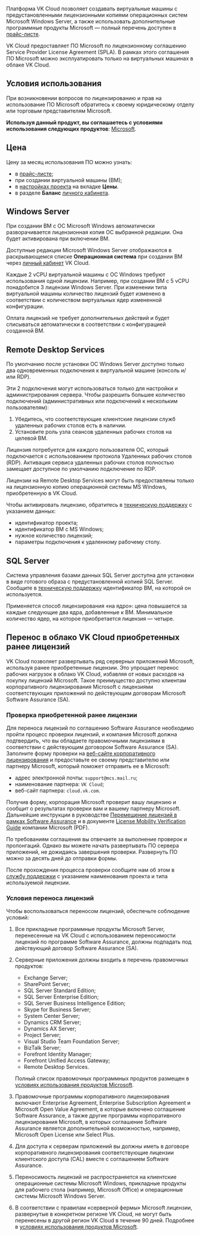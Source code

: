 Платформа VK Cloud позволяет создавать виртуальные машины с предустановленными лицензионными копиями операционных систем Microsoft Windows Server, а также использовать дополнительные программные продукты Microsoft — полный перечень доступен в [прайс-листе](https://cloud.vk.com/pricelist).

<warn>

VK Cloud предоставляет ПО Microsoft по лицензионному соглашению Service Provider License Agreement (SPLA). В рамках этого соглашения ПО Microsoft можно эксплуатировать только на виртуальных машинах в облаке VK Cloud.

</warn>

## Условия использования

При возникновении вопросов по лицензированию и прав на использование ПО Microsoft обратитесь к своему юридическому отделу или торговым представителям Microsoft.

**Используя данный продукт, вы соглашаетесь с условиями использования следующих продуктов**: [Microsoft](https://www.microsoft.com/en-us/licensing/product-licensing/products).

## Цена

Цену за месяц использования ПО можно узнать:

- в [прайс-листе](https://cloud.vk.com/pricelist);
- при создании виртуальной машины (ВМ);
- в [настройках проекта](https://msk.cloud.vk.com/app/project/) на вкладке **Цены**.
- в разделе **Баланс** [личного кабинета](https://msk.cloud.vk.com/app/services/billing).

## Windows Server

При создании ВМ с ОС Microsoft Windows автоматически разворачивается лицензионная копия ОС выбранной редакции. Она будет активирована при включении ВМ.

Доступные редакции Microsoft Windows Server отображаются в раскрывающемся списке **Операционная система** при создании ВМ через [личный кабинет](https://msk.cloud.vk.com/app/services/infra/servers/add) VK Cloud.

Каждые 2 vCPU виртуальной машины с ОС Windows требуют использования одной лицензии. Например, при создании ВМ с 5 vCPU понадобится 3 лицензии Windows Server. При изменении типа виртуальной машины количество лицензий будет изменено в соответствии с количеством виртуальных ядер измененной конфигурации.

<info>

Оплата лицензий не требует дополнительных действий и будет списываться автоматически в соответствии с конфигурацией созданной ВМ.

</info>

## Remote Desktop Services

По умолчанию после установки ОС Windows Server доступно только два одновременных подключения к виртуальной машине (консоль и/или RDP).

Эти 2 подключения могут использоваться только для настройки и администрирования сервера. Чтобы разрешить большее количество подключений (административных или подключений к нескольким пользователям):

1. Убедитесь, что соответствующие клиентские лицензии служб удаленных рабочих столов есть в наличии.
1. Установите роль узла сеансов удаленных рабочих столов на целевой ВМ.

Лицензия потребуется для каждого пользователя ОС, который подключается с использованием протокола Удаленных рабочих столов (RDP). Активация сервиса удаленных рабочих столов полностью замещает доступное по умолчанию подключение по RDP.

<warn>

Лицензии на Remote Desktop Services могут быть предоставлены только на лицензионную копию операционной системы MS Windows, приобретенную в VK Cloud.

</warn>

Чтобы активировать лицензию, обратитесь в [техническую поддержку](/ru/contacts) с указанием данных:

- идентификатор проекта;
- идентификатор ВМ с MS Windows;
- нужное количество лицензий;
- параметры подключения к удаленному рабочему столу.

## SQL Server

Система управления базами данных SQL Server доступна для установки в виде готового образа с предустановленной копией SQL Server. Сообщите в [техническую поддержку](/ru/contacts) идентификатор ВМ, на которой он используется.

Применяется способ лицензирования «на ядро»: цена повышается за каждые следующие два ядра, добавленные к ВМ. Минимальное количество ядер, на которое приобретается лицензия — четыре.

## Перенос в облако VK Cloud приобретенных ранее лицензий

VK Cloud позволяет развертывать ряд серверных приложений Microsoft, используя ранее приобретенные лицензии. Это упрощает перенос рабочих нагрузок в облако VK Cloud, избавляя от новых расходов на покупку лицензий Microsoft. Такое преимущество доступно клиентам корпоративного лицензирования Microsoft с лицензиями соответствующих приложений по действующим договорам Microsoft Software Assurance (SA).

### Проверка приобретенной ранее лицензии

Для переноса лицензий по соглашению Software Assurance необходимо пройти процесс проверки лицензий, и компания Microsoft должна подтвердить, что вы обладаете правомочными лицензиями в соответствии с действующим договором Software Assurance (SA). Заполните форму проверки на [веб-сайте корпоративного лицензирования](https://www.microsoft.com/licensing/docs) и предоставьте ее своему представителю или партнеру Microsoft, который поможет отправить ее в Microsoft:

- адрес электронной почты: `support@mcs.mail.ru`;
- наименование партнера: `VK Cloud`;
- веб-сайт партнера: `cloud.vk.com`.

Получив форму, корпорация Microsoft проверит вашу лицензию и сообщит о результатах проверки вам и вашему партнеру Microsoft. Дальнейшие инструкции в руководстве [Перемещение лицензий в рамках Software Assurance](https://www.microsoft.com/ru-ru/licensing/licensing-programs/software-assurance-license-mobility) и в документе [License Mobility Verification Guide](http://download.microsoft.com/download/7/9/b/79bd917e-760b-48b6-a266-796b3e47c47a/License_Mobility_Customer_Verification_Guide.pdf) компании Microsoft (PDF).

По требованиям соглашения вы отвечаете за выполнение проверок и пролонгаций. Однако вы можете начать развертывать ПО сервера приложений, не дожидаясь завершения проверки. Развернуть ПО можно за десять дней до отправки формы.

После прохождения процесса проверки сообщите нам об этом в [службу поддержки](/ru/contacts/) с указанием наименования проекта и типа используемой лицензии.

### Условия переноса лицензий

Чтобы воспользоваться переносом лицензий, обеспечьте соблюдение условий:

1. Все прикладные программные продукты Microsoft Server, перенесенные на VK Cloud с использованием переносимости лицензий по программе Software Assurance, должны подпадать под действующий договор Software Assurance (SA).

2. Серверные приложения должны входить в перечень правомочных продуктов:

    - Exchange Server;
    - SharePoint Server;
    - SQL Server Standard Edition;
    - SQL Server Enterprise Edition;
    - SQL Server Business Intelligence Edition;
    - Skype for Business Server;
    - System Center Server;
    - Dynamics CRM Server;
    - Dynamics AX Server;
    - Project Server;
    - Visual Studio Team Foundation Server;
    - BizTalk Server;
    - Forefront Identity Manager;
    - Forefront Unified Access Gateway;
    - Remote Desktop Services.

    Полный список правомочных программных продуктов размещен в [условиях использования продуктов Microsoft](https://www.microsoft.com/en-us/licensing/product-licensing/products.aspx).

3. Правомочные программы корпоративного лицензирования включают Enterprise Agreement, Enterprise Subscription Agreement и Microsoft Open Value Agreement, в которые включено соглашение Software Assurance, а также другие программы корпоративного лицензирования Microsoft, в которых соглашение Software Assurance является дополнительной возможностью, например, Microsoft Open License или Select Plus.

4. Для доступа к серверам приложений вы должны иметь в договоре корпоративного лицензирования соответствующие лицензии клиентского доступа (CAL) вместе с соглашением Software Assurance.

5. Переносимость лицензий не распространяется на клиентские операционные системы Microsoft Windows, прикладные продукты для рабочего стола (например, Microsoft Office) и операционные системы Microsoft Windows Server.

6. В соответствии с правилам «серверной фермы» Microsoft лицензии, развернутые в конкретном регионе VK Cloud, не могут быть перенесены в другой регион VK Cloud в течение 90 дней. Подробнее в [условиях использования продуктов Microsoft](https://www.microsoft.com/en-us/licensing/product-licensing/products.aspx).
